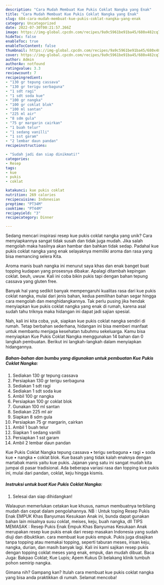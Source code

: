 ```yaml
---
description: "Cara Mudah Membuat Kue Pukis Coklat Nangka yang Enak"
title: "Cara Mudah Membuat Kue Pukis Coklat Nangka yang Enak"
slug: 684-cara-mudah-membuat-kue-pukis-coklat-nangka-yang-enak
category: Uncategorized
date: 2022-07-30T00:21:57.266Z
image: https://img-global.cpcdn.com/recipes/9a9c5961be91ba45/680x482cq70/kue-pukis-coklat-nangka-foto-resep-utama.jpg
hideToc: false
enableToc: true
enableTocContent: false
thumbnail: https://img-global.cpcdn.com/recipes/9a9c5961be91ba45/680x482cq70/kue-pukis-coklat-nangka-foto-resep-utama.jpg
cover: https://img-global.cpcdn.com/recipes/9a9c5961be91ba45/680x482cq70/kue-pukis-coklat-nangka-foto-resep-utama.jpg
author: Admin
authorAv: notfound
ratingvalue: 3.3
reviewcount: 7
recipeingredient:
- "130 gr tepung cassava"
- "130 gr terigu serbaguna"
- "1 sdt ragi"
- "1 sdt soda kue"
- "100 gr nangka"
- "100 gr coklat blok"
- "100 ml santan"
- "225 ml air"
- "8 sdm gula"
- "75 gr margarin cairkan"
- "1 buah telur"
- "1 sedang vanilli"
- "1 sst garam"
- "2 lembar daun pandan"
recipeinstructions:

- "Sudah jadi dan siap dinikmati!"
categories:
- Resep
tags:
- kue
- pukis
- coklat

katakunci: kue pukis coklat 
nutrition: 269 calories
recipecuisine: Indonesian
preptime: "PT34M"
cooktime: "PT44M"
recipeyield: "3"
recipecategory: Dinner

---
```





Sedang mencari inspirasi resep kue pukis coklat nangka yang unik? Cara menyiapkannya sangat tidak susah dan tidak juga mudah. Jika salah mengolah maka hasilnya akan hambar dan bahkan tidak sedap. Padahal kue pukis coklat nangka yang enak selayaknya memiliki aroma dan rasa yang bisa memancing selera Kita.





Aroma manis buah nangka ini menurut saya khas dan enak banget buat topping kudapan yang prosesnya dibakar. Apalagi ditambah kepingan coklat. beuh, uwuw. Kali ini coba bikin pukis tapi dengan bahan tepung cassava yang gluten free.

Banyak hal yang sedikit banyak mempengaruhi kualitas rasa dari kue pukis coklat nangka, mulai dari jenis bahan, kedua pemilihan bahan segar hingga cara mengolah dan menghidangkannya. Tak perlu pusing jika hendak menyiapkan kue pukis coklat nangka yang enak di rumah, karena asal sudah tahu triknya maka hidangan ini dapat jadi sajian spesial.






Nah, kali ini kita coba, yuk, siapkan kue pukis coklat nangka sendiri di rumah. Tetap berbahan sederhana, hidangan ini bisa memberi manfaat untuk membantu menjaga kesehatan tubuhmu sekeluarga. Kamu bisa menyiapkan Kue Pukis Coklat Nangka menggunakan 14 bahan dan 0 langkah pembuatan. Berikut ini langkah-langkah dalam menyiapkan hidangannya.

<!--inarticleads1-->

##### Bahan-bahan dan bumbu yang digunakan untuk pembuatan Kue Pukis Coklat Nangka:

1. Sediakan 130 gr tepung cassava
1. Persiapkan 130 gr terigu serbaguna
1. Sediakan 1 sdt ragi
1. Sediakan 1 sdt soda kue
1. Ambil 100 gr nangka
1. Persiapkan 100 gr coklat blok
1. Gunakan 100 ml santan
1. Sediakan 225 ml air
1. Siapkan 8 sdm gula
1. Persiapkan 75 gr margarin, cairkan
1. Ambil 1 buah telur
1. Siapkan 1 sedang vanilli
1. Persiapkan 1 sst garam
1. Ambil 2 lembar daun pandan


Kue Pukis Coklat Nangka tepung cassava • terigu serbaguna • ragi • soda kue • nangka • coklat blok. Kue basah yang tidak kalah enaknya dengan martabak manis yaitu kue pukis. Jajanan yang satu ini sangat mudah kita jumpai di pasar tradisional. Ada beberapa variasi rasa dan topping kue pukis ini, mulai dari pandan, coklat, keju hingga kismis. 

<!--inarticleads2-->

##### Instruksi untuk buat Kue Pukis Coklat Nangka:


1. Selesai dan siap dihidangkan!

Walaupun memerlukan cetakan kue khusus, namun membuatnya terbilang mudah dan cepat dalam pengolahannya. NB : Untuk toping Resep Pukis Enak EMPUK Khas Banyumas Kesukaan Anak ini, bunda dapat gunakan bahan lain misalnya susu coklat, meises, keju, buah nangka, dll TIPS MEMASAK : Resep Pukis Enak Empuk Khas Banyumas Kesukaan Anak merupakan resep kue pukis enak dari resep masakan Indonesia yang sudah diuji dan dibuktikan. cara membuat kue pukis empuk. Pukis juga disajikan tanpa topping atau memakai topping, seperti taburan meses, irisan keju, nangka, durian, dan masih banyak lagi. Kali ini kami sajikan resep pukis dengan topping coklat meses yang enak, empuk, dan mudah dibuat. Baca Juga: Bakpao Coklat; Kue Lupis; Apem Kukus Di belakang klinik tumbuh pohon semirip nangka. 

Gimana nih? Gampang kan? Itulah cara membuat kue pukis coklat nangka yang bisa anda praktikkan di rumah. Selamat mencoba!
